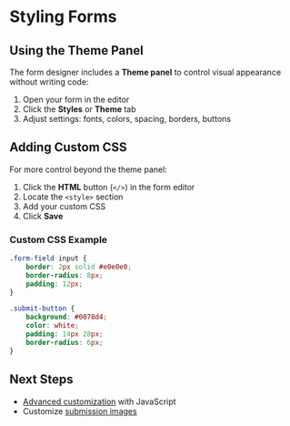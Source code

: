 # Styling Forms

## Using the Theme Panel

The form designer includes a **Theme panel** to control visual appearance without writing code:

1. Open your form in the editor
2. Click the **Styles** or **Theme** tab
3. Adjust settings: fonts, colors, spacing, borders, buttons

## Adding Custom CSS

For more control beyond the theme panel:

1. Click the **HTML** button (`</>`) in the form editor
2. Locate the `<style>` section
3. Add your custom CSS
4. Click **Save**

### Custom CSS Example

```css
.form-field input {
    border: 2px solid #e0e0e0;
    border-radius: 8px;
    padding: 12px;
}

.submit-button {
    background: #0078d4;
    color: white;
    padding: 14px 28px;
    border-radius: 6px;
}
```

## Next Steps

- [Advanced customization](advanced-customization.md) with JavaScript
- Customize [submission images](../how-to/customize-submission-images.md)
